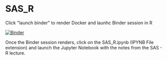 # SAS_R

Click "launch binder" to render Docker and launhc Binder session in R

[![Binder](https://mybinder.org/badge_logo.svg)](https://mybinder.org/v2/gh/jcdunne/SAS_R/master)

Once the Binder session renders, click on the SAS_R.ipynb (IPYNB File extension) and launch the Jupyter Notebook with the notes from the SAS - R lecture.
